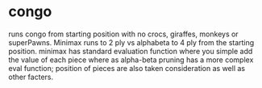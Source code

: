 # congo
runs congo from starting position with no crocs, giraffes, monkeys or superPawns.
Minimax runs to 2 ply vs alphabeta to 4 ply from the starting position.
minimax has standard evaluation function where you simple add the value of each piece where as alpha-beta pruning has a more complex eval function;
position of pieces are also taken consideration as well as other facters.
